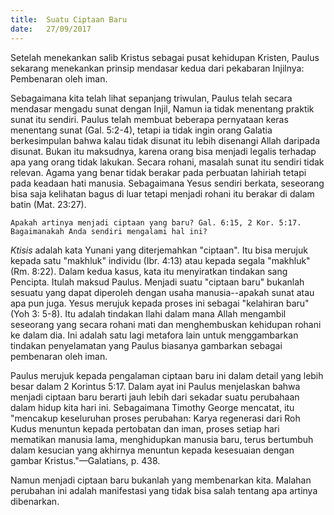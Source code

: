 ```yaml
---
title:  Suatu Ciptaan Baru
date:   27/09/2017
---
```


Setelah menekankan salib Kristus sebagai pusat kehidupan Kristen, Paulus sekarang menekankan prinsip mendasar kedua dari pekabaran Injilnya: Pembenaran oleh iman.

Sebagaimana kita telah lihat sepanjang triwulan, Paulus telah secara mendasar mengadu sunat dengan Injil, Namun ia tidak menentang praktik sunat itu sendiri. Paulus telah membuat beberapa pernyataan keras menentang sunat (Gal. 5:2-4), tetapi ia tidak ingin orang Galatia berkesimpulan bahwa kalau tidak disunat itu lebih disenangi Allah daripada disunat. Bukan itu maksudnya, karena orang bisa menjadi legalis terhadap apa yang orang tidak lakukan. Secara rohani, masalah sunat itu sendiri tidak relevan. Agama yang benar tidak berakar pada perbuatan lahiriah tetapi pada keadaan hati manusia. Sebagaimana Yesus sendiri berkata, seseorang bisa saja kelihatan bagus di luar tetapi menjadi rohani itu berakar di dalam batin (Mat. 23:27).

`Apakah artinya menjadi ciptaan yang baru? Gal. 6:15, 2 Kor. 5:17. Bagaimanakah Anda sendiri mengalami hal ini?`

_Ktisis_ adalah kata Yunani yang diterjemahkan "ciptaan". Itu bisa merujuk kepada satu "makhluk" individu (Ibr. 4:13) atau kepada segala "makhluk" (Rm. 8:22). Dalam kedua kasus, kata itu menyiratkan tindakan sang Pencipta. Itulah maksud Paulus. Menjadi suatu "ciptaan baru" bukanlah sesuatu yang dapat diperoleh dengan usaha manusia--apakah sunat atau apa pun juga. Yesus merujuk kepada proses ini sebagai "kelahiran baru" (Yoh 3: 5-8). Itu adalah tindakan Ilahi dalam mana Allah mengambil seseorang yang secara rohani mati dan menghembuskan kehidupan rohani ke dalam dia. Ini adalah satu lagi metafora lain untuk menggambarkan tindakan penyelamatan yang Paulus biasanya gambarkan sebagai pembenaran oleh iman.

Paulus merujuk kepada pengalaman ciptaan baru ini dalam detail yang lebih besar dalam 2 Korintus 5:17. Dalam ayat ini Paulus menjelaskan bahwa menjadi ciptaan baru berarti jauh lebih dari sekadar suatu perubahaan dalam hidup kita hari ini. Sebagaimana Timothy George mencatat, itu "mencakup keseluruhan proses perubahan: Karya regenerasi dari Roh Kudus menuntun kepada pertobatan dan iman, proses setiap hari mematikan manusia lama, menghidupkan manusia baru, terus bertumbuh dalam kesucian yang akhirnya menuntun kepada kesesuaian dengan gambar Kristus."—Galatians, p. 438.

Namun menjadi ciptaan baru bukanlah yang membenarkan kita. Malahan perubahan ini adalah manifestasi yang tidak bisa salah tentang apa artinya dibenarkan.
